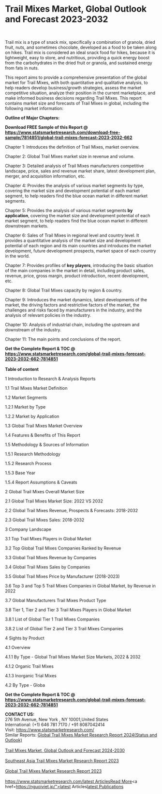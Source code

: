<h1>Trail Mixes Market, Global Outlook and Forecast 2023-2032</h1><br/><p>Trail mix is a type of snack mix, specifically a combination of granola, dried fruit, nuts, and sometimes chocolate, developed as a food to be taken along on hikes. Trail mix is considered an ideal snack food for hikes, because it is lightweight, easy to store, and nutritious, providing a quick energy boost from the carbohydrates in the dried fruit or granola, and sustained energy from fats in nuts.</p><p>This report aims to provide a comprehensive presentation of the global market for Trail Mixes, with both quantitative and qualitative analysis, to help readers develop business/growth strategies, assess the market competitive situation, analyze their position in the current marketplace, and make informed business decisions regarding Trail Mixes. This report contains market size and forecasts of Trail Mixes in global, including the following market information:</p><p><strong>Outline of Major Chapters:</strong></p><p><strong>Download FREE Sample of this Report @ <a href="https://www.statsmarketresearch.com/download-free-sample/7814851/global-trail-mixes-forecast-2023-2032-662">https://www.statsmarketresearch.com/download-free-sample/7814851/global-trail-mixes-forecast-2023-2032-662</a></strong></p><p>Chapter 1: Introduces the definition of Trail Mixes, market overview.</p><p>Chapter 2: Global Trail Mixes market size in revenue and volume.</p><p>Chapter 3: Detailed analysis of Trail Mixes manufacturers competitive landscape, price, sales and revenue market share, latest development plan, merger, and acquisition information, etc.</p><p>Chapter 4: Provides the analysis of various market segments by type, covering the market size and development potential of each market segment, to help readers find the blue ocean market in different market segments.</p><p>Chapter 5: Provides the analysis of various market segments <strong>by application</strong>, covering the market size and development potential of each market segment, to help readers find the blue ocean market in different downstream markets.</p><p>Chapter 6: Sales of Trail Mixes in regional level and country level. It provides a quantitative analysis of the market size and development potential of each region and its main countries and introduces the market development, future development prospects, market space of each country in the world.</p><p>Chapter 7: Provides profiles of <strong>key players</strong>, introducing the basic situation of the main companies in the market in detail, including product sales, revenue, price, gross margin, product introduction, recent development, etc.</p><p>Chapter 8: Global Trail Mixes capacity by region & country.</p><p>Chapter 9: Introduces the market dynamics, latest developments of the market, the driving factors and restrictive factors of the market, the challenges and risks faced by manufacturers in the industry, and the analysis of relevant policies in the industry.</p><p>Chapter 10: Analysis of industrial chain, including the upstream and downstream of the industry.</p><p>Chapter 11: The main points and conclusions of the report.</p><div><b>Get the Complete Report & TOC @ <a href="https://www.statsmarketresearch.com/global-trail-mixes-forecast-2023-2032-662-7814851">https://www.statsmarketresearch.com/global-trail-mixes-forecast-2023-2032-662-7814851</a></b></div><br><b>Table of content</b><p>1 Introduction to Research & Analysis Reports<br />
 
  1.1 Trail Mixes Market Definition<br />
 
  1.2 Market Segments<br />
 
  1.2.1 Market by Type<br />
 
  1.2.2 Market by Application<br />
 
  1.3 Global Trail Mixes Market Overview<br />
 
  1.4 Features & Benefits of This Report<br />
 
  1.5 Methodology & Sources of Information<br />
 
  1.5.1 Research Methodology<br />
 
  1.5.2 Research Process<br />
 
  1.5.3 Base Year<br />
 
  1.5.4 Report Assumptions & Caveats<br />
 
 2 Global Trail Mixes Overall Market Size<br />
 
  2.1 Global Trail Mixes Market Size: 2022 VS 2032<br />
 
  2.2 Global Trail Mixes Revenue, Prospects & Forecasts: 2018-2032<br />
 
  2.3 Global Trail Mixes Sales: 2018-2032<br />
 
 3 Company Landscape<br />
 
  3.1 Top Trail Mixes Players in Global Market<br />
 
  3.2 Top Global Trail Mixes Companies Ranked by Revenue<br />
 
  3.3 Global Trail Mixes Revenue by Companies<br />
 
  3.4 Global Trail Mixes Sales by Companies<br />
 
  3.5 Global Trail Mixes Price by Manufacturer (2018-2023)<br />
 
  3.6 Top 3 and Top 5 Trail Mixes Companies in Global Market, by Revenue in 2022<br />
 
  3.7 Global Manufacturers Trail Mixes Product Type<br />
 
  3.8 Tier 1, Tier 2 and Tier 3 Trail Mixes Players in Global Market<br />
 
  3.8.1 List of Global Tier 1 Trail Mixes Companies<br />
 
  3.8.2 List of Global Tier 2 and Tier 3 Trail Mixes Companies<br />
 
 4 Sights by Product<br />
 
  4.1 Overview<br />
 
  4.1.1 By Type - Global Trail Mixes Market Size Markets, 2022 & 2032<br />
 
  4.1.2 Organic Trail Mixes<br />
 
  4.1.3 Inorganic Trial Mixes<br />
 
  4.2 By Type - Globa<br><div><b>Get the Complete Report & TOC @ <a href="https://www.statsmarketresearch.com/global-trail-mixes-forecast-2023-2032-662-7814851">https://www.statsmarketresearch.com/global-trail-mixes-forecast-2023-2032-662-7814851</a></b></div></p> <b>CONTACT US:</b><br>276 5th Avenue, New York , NY 10001,United States<br>International: (+1) 646 781 7170 / +91 8087042414<br>Visit: <a href="https://www.statsmarketresearch.com/">https://www.statsmarketresearch.com/</a><br>Similar Reports: <a href="https://www.statsmarketresearch.com/global-trail-mixes-forecast-2023-2032-662-7814851">Global Trail Mixes Market Research Report 2024(Status and Outlook)</a><br/><br/><a href="https://www.statsmarketresearch.com/global-trail-mixes-forecast-2023-2032-662-7814851">Trail Mixes Market, Global Outlook and Forecast 2024-2030</a><br/><br/><a href="https://www.statsmarketresearch.com/global-trail-mixes-forecast-2023-2032-662-7814851">Southeast Asia Trail Mixes Market Research Report 2023</a><br/><br/><a href="https://www.statsmarketresearch.com/global-trail-mixes-forecast-2023-2032-662-7814851">Global Trail Mixes Market Research Report 2023</a><br/><br/><a href="https://gyeongbokgung.com">https://www.statsmarketresearch.com/</a><a href="https://hallyeomaritime.com">latest Articles</a><a href="https://jingwansa.com">Read More</a><a href=https://nguoiviet.jp/">latest Articles</a><a href="https://www.intelmarketresearch.com/">latest Publications</a>
